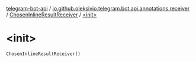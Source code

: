 [telegram-bot-api](../../index.md) / [io.github.oleksivio.telegram.bot.api.annotations.receiver](../index.md) / [ChosenInlineResultReceiver](index.md) / [&lt;init&gt;](./-init-.md)

# &lt;init&gt;

`ChosenInlineResultReceiver()`